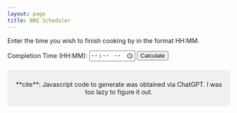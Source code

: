 ```yaml
---
layout: page
title: BBQ Scheduler
---
```


Enter the time you wish to finish cooking by in the format HH:MM.

<form id="timeForm" onsubmit="calculateIntervals(event)">
    <label for="completionTime">Completion Time (HH:MM):</label>
    <!-- <input type="text" id="completionTime" name="completionTime" placeholder="e.g., 14:30" required> -->
    <input type="time" id="completionTime" name="completionTime" required>
    <button type="submit">Calculate</button>
</form>

<div id="time-intervals"></div>

<script>
function calculateIntervals() {
    event.preventDefault(); // Prevent form submission/reload

    let completionTime = document.getElementById("completionTime").value;
    
    // // Regular expression to validate the time format (HH:MM)
    // const timeFormat = /^([01]?[0-9]|2[0-3]):[0-5][0-9]$/;
    
    // if (timeFormat.test(completionTime)) {
    if (completionTime) {
        displayIntervals(completionTime);
    } else {
        alert("Invalid time format. Please enter a valid time in HH:MM format.");
    }
}

function displayIntervals(endTime) {
    let firstRound = true;

    const intervals = [
        { label: "Prep Meat", minutes: 30 },
        { label: "Clean BBQ", minutes: 30 },
        { label: "Prep Chimney", minutes: 5 },
        { label: "Start Chimney", minutes: 15 },
        { label: "Cook", minutes: 30 },
        { label: "Rest", minutes: 20 },
        { label: "Reheat Fire for Sear", minutes: 20 },
        { label: "Sear", minutes: 20 },
        { label: "Final Rest", minutes: 15 },
        { label: "Finish Cooking", minutes: 0 },
    ];

    let totalMinutes = intervals.reduce((sum, interval) => sum + interval.minutes, 0);
    const endTimeParts = endTime.split(":");
    let endDate = new Date();
    endDate.setHours(parseInt(endTimeParts[0]));
    endDate.setMinutes(parseInt(endTimeParts[1]));

    let htmlContent = `<p>Completion time: ${endTime}</p><table><tr><th>Description</th><th>Interval</th><th>Time</th></tr>`;
    
    intervals.forEach(interval => {
        let intervalTime = new Date(endDate.getTime() - totalMinutes * 60000);
        let hours = intervalTime.getHours().toString().padStart(2, '0');
        let minutes = intervalTime.getMinutes().toString().padStart(2, '0');
        
        htmlContent += `<tr><td>${interval.label}</td><td>${interval.minutes}</td><td>${hours}:${minutes}</td></tr>`;
        totalMinutes = totalMinutes - interval.minutes
    });

    htmlContent += "</table>";
    document.getElementById("time-intervals").innerHTML = htmlContent;
}
</script>
  

<footer style="margin-top: 20px; padding: 10px; background-color: #f0f0f0; text-align: center;">
    <p>**cite**: Javascript code to generate was obtained via ChatGPT. I was too lazy to figure it out.</p>
</footer>